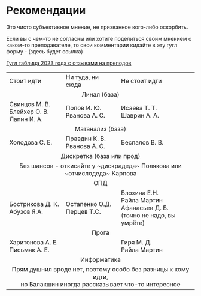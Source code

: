 # Рекомендации
Это чисто субъективное мнение, не призванное кого-либо оскорбить.

Если вы с чем-то не согласны или хотите поделиться своим мнением о каком-то преподавателе, то свои комментарии кидайте в эту гугл форму - (здесь будет ссылка)

[Гугл таблица 2023 года с отзывами на преподов](https://docs.google.com/spreadsheets/d/1TFTOKxqml1agwgo6Vp0Ql6Rgj9f9ciyOqQPF8VvUkJQ/edit#gid=591156939)

<table>
<tr>
    <td>Стоит идти</td>
    <td>Ни туда, ни сюда</td>
    <td>Не стоит идти</td>
</tr>
<tr>
    <td colspan="3" align="center">Линал (база)</td>
</tr>
<tr>
    <td>Свинцов М. В.<br>Блейхер О. В.<br>Лапин И. А.</td>
    <td>Попов И. Ю.<br>Рванова А. С.</td>    
    <td>Исаева Т. Т.<br>Шаврин А. А.</td>
</tr>
<tr>
    <td colspan="3" align="center">Матанализ (база)</td>
</tr>
<tr>
    <td>Холодова С. Е.</td>
    <td>Правдин К. В.<br>Рванова А. С.</td>    
    <td>Беспалов В. В.</td>
</tr>
<tr>
    <td colspan="3" align="center">Дискретка (база или прод)</td>
</tr>
<tr>
    <td colspan="3" align="center">Без шансов - откисайте у ~дискрадеда~ Полякова или ~отчислодеда~ Карпова</td>
</tr>
<tr>
    <td colspan="3" align="center">ОПД</td>
</tr>
<tr>
    <td>Бострикова Д. К.<br>Абузов Я.А.</td>
    <td>Остапенко О.Д.<br>Перцев Т.С.</td>    
    <td>Блохина Е.Н.<br>Райла Мартин<br>Афанасьев Д. Б. <br>(точно не надо, вы умрёте)</td>
</tr>
<tr>
    <td colspan="3" align="center">Прога</td>
</tr>
<tr>
    <td>Харитонова А. Е.<br>Письмак А. Е.</td>
    <td></td>    
    <td>Гиря М. Д.<br>Райла Мартин</td>
</tr>
<tr>
    <td colspan="3" align="center">Информатика</td>
</tr>
<tr>
    <td colspan="3" align="center">Прям душнил вроде нет, поэтому особо без разницы к кому идти,<br>но Балакшин иногда рассказывает что-то интересное</td>
</tr>
</table>
